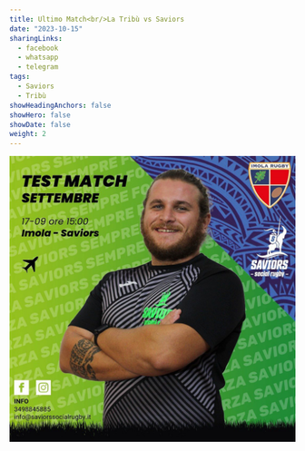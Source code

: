 ```yaml
---
title: Ultimo Match<br/>La Tribù vs Saviors
date: "2023-10-15"
sharingLinks:
  - facebook
  - whatsapp
  - telegram
tags:
  - Saviors
  - Tribù
showHeadingAnchors: false
showHero: false
showDate: false
weight: 2
---
```


![](./featured.jpg)
